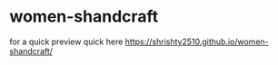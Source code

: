 # women-shandcraft
for a quick preview quick here  https://shrishty2510.github.io/women-shandcraft/
